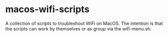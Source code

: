 # macos-wifi-scripts
A collection of scripts to troubleshoot WiFi on MacOS. 
The intention is that the scripts can work by themselves or as group via the wifi-menu.sh.

